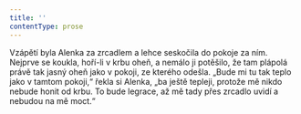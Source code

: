 ```yaml
---
title: ''
contentType: prose
---
```


Vzápětí byla Alenka za zrcadlem a lehce seskočila do pokoje za ním. Nejprve se koukla, hoří-li v krbu oheň, a nemálo ji potěšilo, že tam plápolá právě tak jasný oheň jako v pokoji, ze kterého odešla. „Bude mi tu tak teplo jako v tamtom pokoji,“ řekla si Alenka, „ba ještě tepleji, protože mě nikdo nebude honit od krbu. To bude legrace, až mě tady přes zrcadlo uvidí a nebudou na mě moct.“
